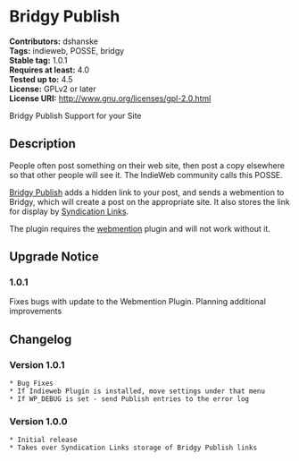 # Bridgy Publish #
**Contributors:** dshanske  
**Tags:** indieweb, POSSE, bridgy  
**Stable tag:** 1.0.1  
**Requires at least:** 4.0  
**Tested up to:** 4.5  
**License:** GPLv2 or later  
**License URI:** http://www.gnu.org/licenses/gpl-2.0.html  

Bridgy Publish Support for your Site

## Description ##

People often post something on their web site, then post a copy elsewhere so that other people will see it. The IndieWeb community calls this POSSE.

[Bridgy Publish](https://www.brid.gy/about#publishing) adds a hidden link to your post, and sends a
webmention to Bridgy, which will create a post on the appropriate site. It also stores the link for
display by [Syndication Links](https://wordpress.org/plugins/syndication-links/). 

The plugin requires the [webmention](https://wordpress.org/plugins/webmention/) plugin and will not
work without it.

## Upgrade Notice ##

### 1.0.1 ###
Fixes bugs with update to the Webmention Plugin. Planning additional improvements

## Changelog ##

### Version 1.0.1 ###
	* Bug Fixes
	* If Indieweb Plugin is installed, move settings under that menu
	* If WP_DEBUG is set - send Publish entries to the error log

### Version 1.0.0 ###
	* Initial release
	* Takes over Syndication Links storage of Bridgy Publish links

